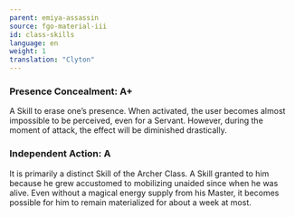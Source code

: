 ```yaml
---
parent: emiya-assassin
source: fgo-material-iii
id: class-skills
language: en
weight: 1
translation: "Clyton"
---
```


### Presence Concealment: A+

A Skill to erase one’s presence. When activated, the user becomes almost impossible to be perceived, even for a Servant. However, during the moment of attack, the effect will be diminished drastically.

### Independent Action: A

It is primarily a distinct Skill of the Archer Class. A Skill granted to him because he grew accustomed to mobilizing unaided since when he was alive. Even without a magical energy supply from his Master, it becomes possible for him to remain materialized for about a week at most.

